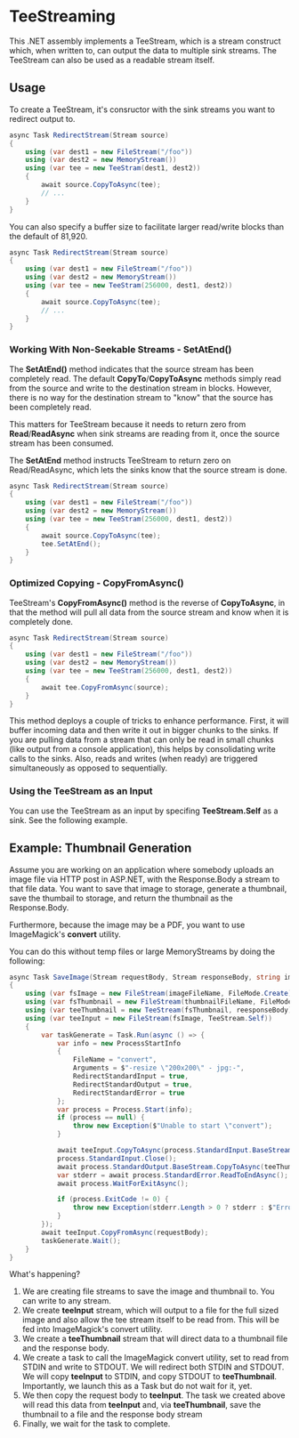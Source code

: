 
# TeeStreaming

This .NET assembly implements a TeeStream, which is a stream construct which, when written to, can output the data to multiple sink streams.
The TeeStream can also be used as a readable stream itself.

## Usage

To create a TeeStream, it's consructor with the sink streams you want to redirect output to.

```c#
async Task RedirectStream(Stream source)
{
    using (var dest1 = new FileStream("/foo"))
    using (var dest2 = new MemoryStream())
    using (var tee = new TeeStram(dest1, dest2))
    {
        await source.CopyToAsync(tee);
        // ...
    }
}
```

You can also specify a buffer size to facilitate larger read/write blocks than the default of 81,920.

```c#
async Task RedirectStream(Stream source)
{
    using (var dest1 = new FileStream("/foo"))
    using (var dest2 = new MemoryStream())
    using (var tee = new TeeStram(256000, dest1, dest2))
    {
        await source.CopyToAsync(tee);
        // ...
    }
}
```

### Working With Non-Seekable Streams - **SetAtEnd()**

The **SetAtEnd()** method indicates that the source stream has been completely
read.  The default **CopyTo**/**CopyToAsync** methods simply read from the 
source and write to the destination stream in blocks.  However, there is no way for the destination stream to "know" that the source has been completely read.

This matters for TeeStream because it needs to return zero from **Read**/**ReadAsync** when sink streams are reading from it, once the source stream
has been consumed.

The **SetAtEnd** method instructs TeeStream to return zero on 
Read/ReadAsync, which lets the sinks know that the source stream is done.

```c#
async Task RedirectStream(Stream source)
{
    using (var dest1 = new FileStream("/foo"))
    using (var dest2 = new MemoryStream())
    using (var tee = new TeeStram(256000, dest1, dest2))
    {
        await source.CopyToAsync(tee);
        tee.SetAtEnd();
    }
}
```

### Optimized Copying - **CopyFromAsync()**

TeeStream's **CopyFromAsync()** method is the reverse of **CopyToAsync**, in that the method will pull all data from the source stream and know when it is completely done.  

```c#
async Task RedirectStream(Stream source)
{
    using (var dest1 = new FileStream("/foo"))
    using (var dest2 = new MemoryStream())
    using (var tee = new TeeStram(256000, dest1, dest2))
    {
        await tee.CopyFromAsync(source);
    }
}
```

This method deploys a couple of tricks to enhance performance.  First, it will buffer incoming data and then write it out in bigger chunks to the sinks.  If you are pulling data from a stream that can only be read in small chunks (like output from a console application), this helps by consolidating write calls to the sinks.  Also, reads and writes (when ready) are triggered simultaneously as opposed to sequentially.

### Using the TeeStream as an Input

You can use the TeeStream as an input by specifing **TeeStream.Self** as a sink.  See the following example.

## Example: Thumbnail Generation

Assume you are working on an application where somebody uploads an image file via HTTP post in ASP.NET, with the Response.Body a stream to that file data.  You want to save that image to storage, generate a thumbnail, save the thumbail to storage, and return the thumbnail as the Response.Body.  

Furthermore, because the image may be a PDF, you want to use ImageMagick's **convert** utility.

You can do this without temp files or large MemoryStreams by doing the following:

```c#
async Task SaveImage(Stream requestBody, Stream responseBody, string imageFileName, string thumbnailFileName)
{
    using (var fsImage = new FileStream(imageFileName, FileMode.Create))
    using (var fsThumbnail = new FileStream(thumbnailFileName, FileMode.Create))
    using (var teeThumbnail = new TeeStream(fsThumbnail, reesponseBody))
    using (var teeInput = new FileStream(fsImage, TeeStream.Self))
    {
        var taskGenerate = Task.Run(async () => {
            var info = new ProcessStartInfo
            {
                FileName = "convert",
                Arguments = $"-resize \"200x200\" - jpg:-",
                RedirectStandardInput = true,
                RedirectStandardOutput = true,
                RedirectStandardError = true
            };
            var process = Process.Start(info);
            if (process == null) {
                throw new Exception($"Unable to start \"convert");
            }

            await teeInput.CopyToAsync(process.StandardInput.BaseStream);
            process.StandardInput.Close();
            await process.StandardOutput.BaseStream.CopyToAsync(teeThumbnail);
            var stderr = await process.StandardError.ReadToEndAsync();
            await process.WaitForExitAsync();

            if (process.ExitCode != 0) {
                throw new Exception(stderr.Length > 0 ? stderr : $"Error converting image, exit code: {process.ExitCode}");
            }        
        });
        await teeInput.CopyFromAsync(requestBody);
        taskGenerate.Wait();
    }
}
```

What's happening?

1. We are creating file streams to save the image and thumbnail to.  You can write to any stream.
2. We create **teeInput** stream, which will output to a file for the full sized image and also allow the tee stream itself to be read from.  This will be fed into ImageMagick's convert utility.
3. We create a **teeThumbnail** stream that will direct data to a thumbnail file and the response body.
4. We create a task to call the ImageMagick convert utility, set to read from STDIN and write to STDOUT.  We will redirect both STDIN and STDOUT.  We will copy **teeInput** to STDIN, and copy STDOUT to **teeThumbnail**.  Importantly, we launch this as a Task but do not wait for it, yet.
5. We then copy the request body to **teeInput**.  The task we created above will read this data from **teeInput** and, via **teeThumbnail**, save the thumbnail to a file and the response body stream
6.  Finally, we wait for the task to complete.
